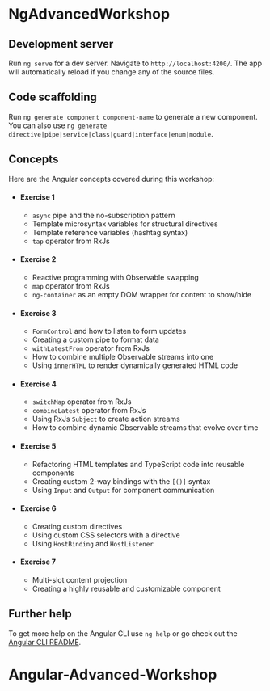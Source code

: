 # NgAdvancedWorkshop

## Development server

Run `ng serve` for a dev server. Navigate to `http://localhost:4200/`. The app will automatically reload if you change any of the source files.

## Code scaffolding

Run `ng generate component component-name` to generate a new component. You can also use `ng generate directive|pipe|service|class|guard|interface|enum|module`.

## Concepts

Here are the Angular concepts covered during this workshop:
- #### Exercise 1 
  + <code>async</code> pipe and the no-subscription pattern
  + Template microsyntax variables for structural directives
  + Template reference variables (hashtag syntax)
  + <code>tap</code> operator from RxJs
  
- #### Exercise 2
  + Reactive programming with Observable swapping
  + <code>map</code> operator from RxJs
  + <code>ng-container</code> as an empty DOM wrapper for content to show/hide
  
- #### Exercise 3
  + <code>FormControl</code> and how to listen to form updates
  + Creating a custom pipe to format data
  + <code>withLatestFrom</code> operator from RxJs
  + How to combine multiple Observable streams into one
  + Using <code>innerHTML</code> to render dynamically generated HTML code
  
- #### Exercise 4 
  + <code>switchMap</code> operator from RxJs
  + <code>combineLatest</code> operator from RxJs
  + Using RxJs <code>Subject</code> to create action streams
  + How to combine dynamic Observable streams that evolve over time
  
- #### Exercise 5
    + Refactoring HTML templates and TypeScript code into reusable components
    + Creating custom 2-way bindings with the <code>[()]</code> syntax
    + Using <code>Input</code> and <code>Output</code> for component communication
    
- #### Exercise 6
    + Creating custom directives
    + Using custom CSS selectors with a directive
    + Using <code>HostBinding</code> and <code>HostListener</code>
    
- #### Exercise 7
    + Multi-slot content projection
    + Creating a highly reusable and customizable component


   
        

## Further help

To get more help on the Angular CLI use `ng help` or go check out the [Angular CLI README](https://github.com/angular/angular-cli/blob/master/README.md).
# Angular-Advanced-Workshop
